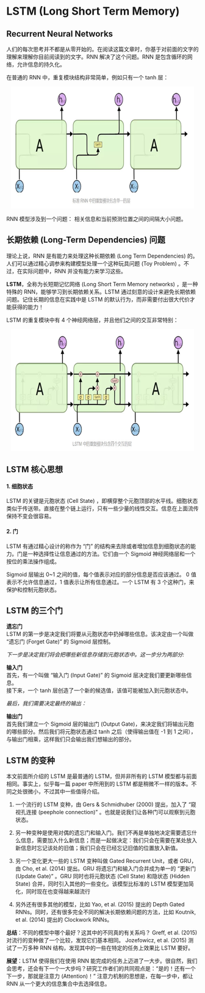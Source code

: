 # LSTM (Long Short Term Memory)

## Recurrent Neural Networks
人们的每次思考并不都是从零开始的。在阅读这篇文章时，你基于对前面的文字的理解来理解你目前阅读到的文字。RNN 解决了这个问题。RNN 是包含循环的网络，允许信息的持久化。<br>

在普通的 RNN 中，重复模块结构非常简单，例如只有一个 tanh 层：<br>
<p align="center"><img src="pics/rnn.jpg" width="480" height="320"></p>
RNN 模型涉及到一个问题： 相关信息和当前预测位置之间的间隔大小问题。


## 长期依赖 (Long-Term Dependencies) 问题
理论上说，RNN 是有能力来处理这种长期依赖 (Long Term Dependencies) 的。人们可以通过精心调参来构建模型处理一个这种玩具问题 (Toy Problem) 。不过，在实际问题中，RNN 并没有能力来学习这些。

**LSTM**，全称为长短期记忆网络 (Long Short Term Memory networks) ，是一种特殊的 RNN，能够学习到长期依赖关系。LSTM 通过刻意的设计来避免长期依赖问题。记住长期的信息在实践中是 LSTM 的默认行为，而非需要付出很大代价才能获得的能力！

LSTM 的重复模块中有 4 个神经网络层，并且他们之间的交互非常特别： <br>
<p align="center"><img src="pics/lstm.jpg" width="480" height="320"></p>


## LSTM 核心思想
#### **1. 细胞状态**
LSTM 的关键是元胞状态 (Cell State) ，即横穿整个元胞顶部的水平线。细胞状态类似于传送带。直接在整个链上运行，只有一些少量的线性交互。信息在上面流传保持不变会很容易。
#### **2. 门**
LSTM 有通过精心设计的称作为 “门” 的结构来去除或者增加信息到细胞状态的能力。门是一种选择性让信息通过的方法。它们由一个 Sigmoid 神经网络层和一个按位的乘法操作组成。

Sigmoid 层输出 0~1 之间的值，每个值表示对应的部分信息是否应该通过。 0 值表示不允许信息通过，1 值表示让所有信息通过。一个 LSTM 有 3 个这种门，来保护和控制元胞状态。


## LSTM 的三个门
**遗忘门** <br>
LSTM 的第一步是决定我们将要从元胞状态中扔掉哪些信息。该决定由一个叫做 “遗忘门 (Forget Gate)” 的 Sigmoid 层控制。

*下一步是决定我们将会把哪些新信息存储到元胞状态中。这一步分为两部分:* <br>

**输入门** <br>
首先，有一个叫做 “输入门 (Input Gate)” 的 Sigmoid 层决定我们要更新哪些信息。 <br>
接下来，一个 tanh 层创造了一个新的候选值，该值可能被加入到元胞状态中。

*最后，我们需要决定最终的输出：* <br>

**输出门** <br>
首先我们建立一个 Sigmoid 层的输出门 (Output Gate)，来决定我们将输出元胞的哪些部分。然后我们将元胞状态通过 tanh 之后（使得输出值在 -1 到 1 之间），与输出门相乘，这样我们只会输出我们想输出的部分。


## LSTM 的变种
本文前面所介绍的 LSTM 是最普通的 LSTM，但并非所有的 LSTM 模型都与前面相同。事实上，似乎每一篇 paper 中所用到的 LSTM 都是稍微不一样的版本。不同之处很微小，不过其中一些值得介绍。

1. 一个流行的 LSTM 变种，由 Gers & Schmidhuber (2000) 提出，加入了 “窥视孔连接 (peephole connection)” 。也就是说我们让各种门可以观察到元胞状态。

2. 另一种变种是使用对偶的遗忘门和输入门。我们不再是单独地决定需要遗忘什么信息，需要加入什么新信息；而是一起做决定：我们只会在需要在某处放入新信息时忘记该处的旧值；我们只会在已经忘记旧值的位置放入新值。

3. 另一个变化更大一些的 LSTM 变种叫做 Gated Recurrent Unit，或者 GRU，由 Cho, et al. (2014) 提出。GRU 将遗忘门和输入门合并成为单一的 “更新门 (Update Gate)” 。GRU 同时也将元胞状态 (Cell State) 和隐状态 (Hidden State) 合并，同时引入其他的一些变化。该模型比标准的 LSTM 模型更加简化，同时现在也变得越来越流行

4. 另外还有很多其他的模型，比如 Yao, et al. (2015) 提出的 Depth Gated RNNs。同时，还有很多完全不同的解决长期依赖问题的方法，比如 Koutnik, et al. (2014) 提出的 Clockwork RNNs。

**总结**：不同的模型中哪个最好？这其中的不同真的有关系吗？ Greff, et al. (2015) 对流行的变种做了一个比较，发现它们基本相同。 Jozefowicz, et al. (2015) 测试了一万多种 RNN 结构，发现其中的一些在特定的任务上效果比 LSTM 要好。

**展望**：LSTM 使得我们在使用 RNN 能完成的任务上迈进了一大步。很自然，我们会思考，还会有下一个一大步吗？研究工作者们的共同观点是：“是的！还有一个下一步，那就是注意力 (Attention)！” 注意力机制的思想是，在每一步中，都让 RNN 从一个更大的信息集合中去选择信息。

